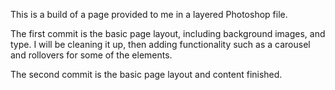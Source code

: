 This is a build of a page provided to me in a layered Photoshop file.

The first commit is the basic page layout, including background images, and type. I will be cleaning it up, then adding functionality such as a carousel and rollovers for some of the elements.

The second commit is the basic page layout and content finished.